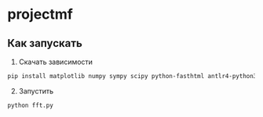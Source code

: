 # projectmf
## Как запускать
1. Скачать зависимости
```sh
pip install matplotlib numpy sympy scipy python-fasthtml antlr4-python3-runtime==4.11
```
2. Запустить
```sh
python fft.py
```
